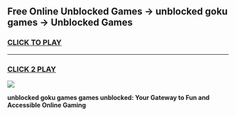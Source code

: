 
## Free Online Unblocked Games → unblocked goku games → Unblocked Games
<h3>
<a href="https://premium.freeplayer.one?title=unblocked_goku_games&ref=21F">CLICK TO PLAY</a></h3>
<hr>

<h3>
<a href="https://premium.freeplayer.one?title=unblocked_goku_games&ref=21F">CLICK 2 PLAY</a>
  
</h3>

<a href="https://premium.freeplayer.one?title=unblocked_goku_games&ref=21F/"><img src="https://clearcache.store/games.png"></a>


**unblocked goku games games unblocked: Your Gateway to Fun and Accessible Online Gaming**
